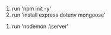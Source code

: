 <!-- To set up mongoDB and mongoose -->
1. run 'npm init -y'
2. run 'install express dotenv mongoose'

<!-- To run server -->
1. run 'nodemon .\server\'